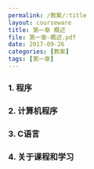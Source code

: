 ```yaml
---
permalink: /教案/:title
layout: courseware
title: 第一章 概述
file: 第一章-概述.pdf
date: 2017-09-26
categories: [教案]
tags: [第一章]
---
```


### 1. 程序
### 2. 计算机程序
### 3. C语言
### 4. 关于课程和学习
